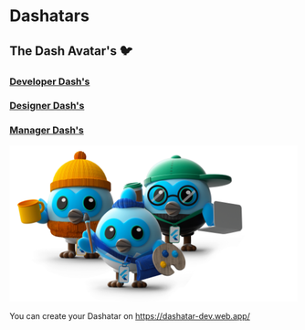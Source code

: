# Dashatars
## The Dash Avatar's 🐦

### [Developer Dash's](Developer)
### [Designer Dash's](Designer)
### [Manager Dash's](Manager)

<p align="center">
  <img src="Dashatars.png" />
</p>

You can create your Dashatar on https://dashatar-dev.web.app/
